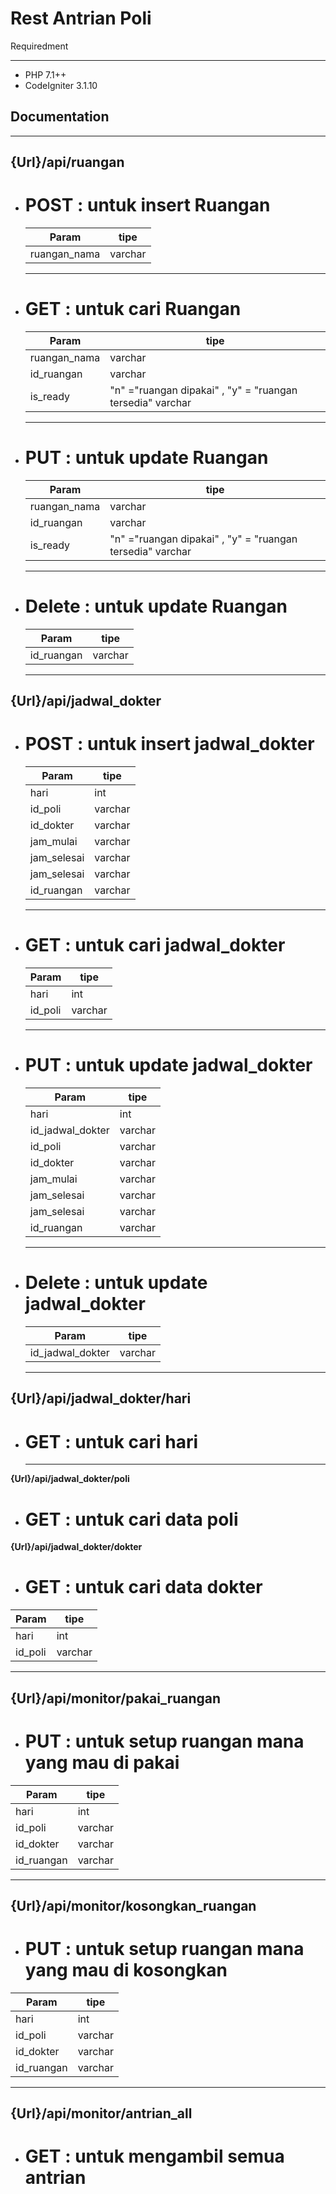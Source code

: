 # Rest Antrian Poli

Requiredment
_____
- PHP 7.1++
- CodeIgniter 3.1.10

## Documentation
____
  **{Url}/api/ruangan**
----
- # **POST** : untuk insert Ruangan
  | Param | tipe | 
  | ----|----|
  |  ruangan_nama   | varchar |
  ----
- # **GET** : untuk cari Ruangan 

  | Param | tipe |
  | ----|----|
  |  ruangan_nama | varchar | 
  |  id_ruangan   | varchar |
  |  is_ready     | "n" ="ruangan dipakai" , "y" = "ruangan tersedia" varchar |
  -----

- # **PUT** : untuk update Ruangan
  | Param | tipe |
  | ---- |----|
  |  ruangan_nama | varchar | 
  |  id_ruangan   | varchar |
  |  is_ready     | "n" ="ruangan dipakai" , "y" = "ruangan tersedia" varchar |
  -----

- # **Delete** : untuk update Ruangan 
  | Param  | tipe |
  | ----|---- |
  |  id_ruangan  | varchar |
  ----
**{Url}/api/jadwal_dokter**
----
- # **POST** : untuk insert jadwal_dokter
  | Param | tipe |
  | ----|----|
  |  hari   | int |
  |  id_poli   | varchar |
  |  id_dokter   | varchar |
  |  jam_mulai   | varchar |
  |  jam_selesai   | varchar |
  |  jam_selesai   | varchar |
  |  id_ruangan  | varchar |
  ----
- # **GET** : untuk cari jadwal_dokter 

  | Param | tipe |
  | ----|----|
  |  hari   | int |
  |  id_poli   | varchar |
  ----- 

- # **PUT** : untuk update jadwal_dokter
  | Param | tipe |
  | ---- |----|
  |  hari   | int |
  |  id_jadwal_dokter   | varchar |
  |  id_poli   | varchar |
  |  id_dokter   | varchar |
  |  jam_mulai   | varchar |
  |  jam_selesai   | varchar |
  |  jam_selesai   | varchar |
  |  id_ruangan  | varchar |
  
  -----

- # **Delete** : untuk update jadwal_dokter 
  | Param  | tipe |
  | ----|---- |
  |  id_jadwal_dokter  | varchar |
  ----

**{Url}/api/jadwal_dokter/hari**
----
- # **GET** : untuk cari hari 
  -----
**{Url}/api/jadwal_dokter/poli**
- # **GET** : untuk cari data poli 
**{Url}/api/jadwal_dokter/dokter**
- # **GET** : untuk cari data dokter 
| Param | tipe |
  | ---- |----|
  |  hari   | int |
  |  id_poli   | varchar |
-----
**{Url}/api/monitor/pakai_ruangan**
  ----
- # **PUT** : untuk  setup ruangan mana yang mau di pakai 
| Param | tipe |
  | ---- |----|
  |  hari   | int |
  |  id_poli   | varchar |
  |  id_dokter   | varchar |
  |  id_ruangan  | varchar |
----
**{Url}/api/monitor/kosongkan_ruangan**
  ----
- # **PUT** : untuk  setup ruangan mana yang mau di kosongkan  
| Param | tipe |
  | ---- |----|
  |  hari   | int |
  |  id_poli   | varchar |
  |  id_dokter   | varchar |
  |  id_ruangan  | varchar |
----
**{Url}/api/monitor/antrian_all**
  ----
- # **GET** : untuk mengambil semua antrian   













